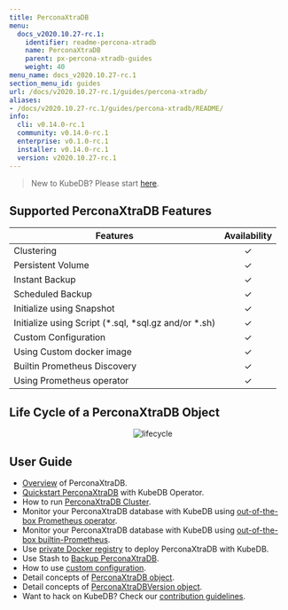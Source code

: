 ```yaml
---
title: PerconaXtraDB
menu:
  docs_v2020.10.27-rc.1:
    identifier: readme-percona-xtradb
    name: PerconaXtraDB
    parent: px-percona-xtradb-guides
    weight: 40
menu_name: docs_v2020.10.27-rc.1
section_menu_id: guides
url: /docs/v2020.10.27-rc.1/guides/percona-xtradb/
aliases:
- /docs/v2020.10.27-rc.1/guides/percona-xtradb/README/
info:
  cli: v0.14.0-rc.1
  community: v0.14.0-rc.1
  enterprise: v0.1.0-rc.1
  installer: v0.14.0-rc.1
  version: v2020.10.27-rc.1
---
```


> New to KubeDB? Please start [here](/docs/v2020.10.27-rc.1/README).

## Supported PerconaXtraDB Features

| Features                                                | Availability |
| ------------------------------------------------------- | :----------: |
| Clustering                                              |   &#10003;   |
| Persistent Volume                                       |   &#10003;   |
| Instant Backup                                          |   &#10003;   |
| Scheduled Backup                                        |   &#10003;   |
| Initialize using Snapshot                               |   &#10003;   |
| Initialize using Script (\*.sql, \*sql.gz and/or \*.sh) |   &#10003;   |
| Custom Configuration                                    |   &#10003;   |
| Using Custom docker image                               |   &#10003;   |
| Builtin Prometheus Discovery                            |   &#10003;   |
| Using Prometheus operator                               |   &#10003;   |

## Life Cycle of a PerconaXtraDB Object

<p align="center">
  <img alt="lifecycle" src="/docs/v2020.10.27-rc.1/images/percona-xtradb/Lifecycle_of_a_PerconaXtraDB.svg" >
</p>

## User Guide

- [Overview](/docs/v2020.10.27-rc.1/guides/percona-xtradb/overview/overview) of PerconaXtraDB.
- [Quickstart PerconaXtraDB](/docs/v2020.10.27-rc.1/guides/percona-xtradb/quickstart/quickstart) with KubeDB Operator.
- How to run [PerconaXtraDB Cluster](/docs/v2020.10.27-rc.1/guides/percona-xtradb/clustering/percona-xtradb-cluster).
- Monitor your PerconaXtraDB database with KubeDB using [out-of-the-box Prometheus operator](/docs/v2020.10.27-rc.1/guides/percona-xtradb/monitoring/using-prometheus-operator).
- Monitor your PerconaXtraDB database with KubeDB using [out-of-the-box builtin-Prometheus](/docs/v2020.10.27-rc.1/guides/percona-xtradb/monitoring/using-builtin-prometheus).
- Use [private Docker registry](/docs/v2020.10.27-rc.1/guides/percona-xtradb/private-registry/using-private-registry) to deploy PerconaXtraDB with KubeDB.
- Use Stash to [Backup PerconaXtraDB](/docs/v2020.10.27-rc.1/guides/percona-xtradb/backup/stash).
- How to use [custom configuration](/docs/v2020.10.27-rc.1/guides/percona-xtradb/configuration/using-config-file).
- Detail concepts of [PerconaXtraDB object](/docs/v2020.10.27-rc.1/guides/percona-xtradb/concepts/percona-xtradb).
- Detail concepts of [PerconaXtraDBVersion object](/docs/v2020.10.27-rc.1/guides/percona-xtradb/concepts/catalog).
- Want to hack on KubeDB? Check our [contribution guidelines](/docs/v2020.10.27-rc.1/CONTRIBUTING).
